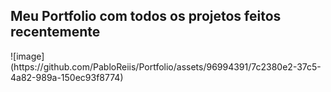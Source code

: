 <div align: center>
  <h2>Meu Portfolio com todos os projetos feitos recentemente</h2>
  ![image](https://github.com/PabloReiis/Portfolio/assets/96994391/7c2380e2-37c5-4a82-989a-150ec93f8774)
</div>
